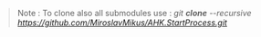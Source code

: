 > Note : To clone also all submodules use :
> _git **clone** --recursive https://github.com/MiroslavMikus/AHK.StartProcess.git_